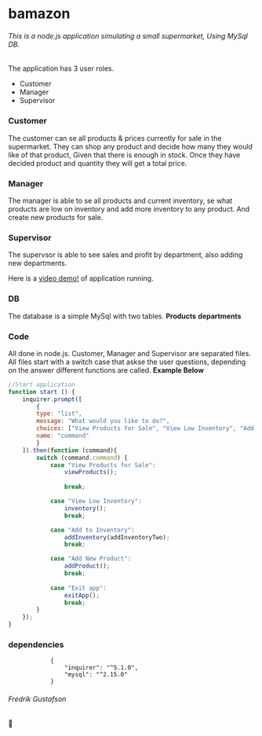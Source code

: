 # bamazon
###### This is a node.js application simulating a small supermarket, Using MySql DB. 

The application has 3 user roles. 
* Customer
* Manager
* Supervisor

### Customer
The customer can se all products & prices currently for sale in the supermarket. They can shop any product and decide how many they would like of that product, Given that there is enough in stock. Once they have decided product and quantity they will get a total price. 

### Manager
The manager is able to se all products and current inventory, se what products are low on inventory and add more inventory to any product. And create new products for sale.

### Supervisor
The supervsor is able to see sales and profit by department, also adding new departments. 

Here is a [video demo!](https://drive.google.com/file/d/1i_CCz9O_iah5V8ZjSEA-X8xrK2CfdUur/view?usp=sharing) of application running. 

### DB
The database is a simple MySql with two tables. **Products** **departments**

### Code
All done in node.js. Customer, Manager and Supervisor are separated files. All files start with a switch case that askse the user questions, depending on the answer different functions are called. **Example Below**

```javascript
//Start application
function start () {
    inquirer.prompt([
        {
        type: "list", 
        message: "What would you like to do?",
        choices: ["View Products for Sale", "View Low Inventory", "Add to Inventory","Add New Product", "Exit app"], 
        name: "command"  
        }
    ]).then(function (command){
        switch (command.command) {
            case "View Products for Sale":
                viewProducts(); 
                
                break;

            case "View Low Inventory":
                inventory(); 
                break;

            case "Add to Inventory":
                addInventory(addInventoryTwo); 
                break;

            case "Add New Product":
                addProduct(); 
                break;
            
            case "Exit app":
                exitApp(); 
                break;
        }
    }); 
}
```
### dependencies
                {
                    "inquirer": "^5.1.0",
                    "mysql": "^2.15.0"
                }


###### Fredrik Gustafson

:poop:









